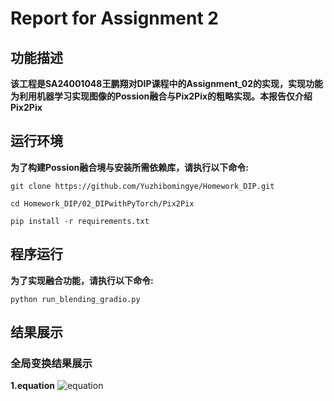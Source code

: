 # Report for Assignment 2

## 功能描述
**该工程是SA24001048王鹏翔对DIP课程中的Assignment_02的实现，实现功能为利用机器学习实现图像的Possion融合与Pix2Pix的粗略实现。本报告仅介绍Pix2Pix**


## **运行环境**
**为了构建Possion融合境与安装所需依赖库，请执行以下命令:**

`git clone https://github.com/Yuzhibomingye/Homework_DIP.git`

`cd Homework_DIP/02_DIPwithPyTorch/Pix2Pix`

`pip install -r requirements.txt`

## 程序运行

**为了实现融合功能，请执行以下命令:**

`python run_blending_gradio.py`


## 结果展示
### 全局变换结果展示
**1.equation**
![equation](./pics/equation.png)


